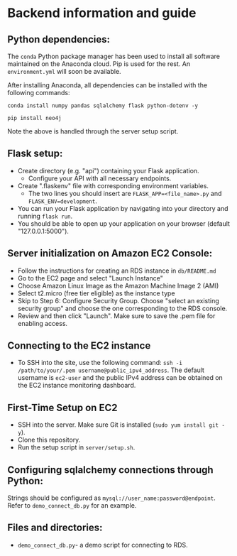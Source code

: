# Backend information and guide

## Python dependencies:
The `conda` Python package manager has been used to install all software maintained on the Anaconda cloud. Pip is used for the rest. An `environment.yml` will soon be available.

After installing Anaconda, all dependencies can be installed with the following commands:

`conda install numpy pandas sqlalchemy flask python-dotenv -y`

`pip install neo4j`

Note the above is handled through the server setup script.

## Flask setup:
 - Create directory (e.g. "api") containing your Flask application.
    - Configure your API with all necessary endpoints.
 - Create ".flaskenv" file with corresponding environment variables.
    - The two lines you should insert are `FLASK_APP=<file_name>.py` and `FLASK_ENV=development`.
 - You can run your Flask application by navigating into your directory and running `flask run`.
 - You should be able to open up your application on your browser (default "127.0.0.1:5000").

## Server initialization on Amazon EC2 Console:
- Follow the instructions for creating an RDS instance in `db/README.md`
- Go to the EC2 page and select "Launch Instance"
- Choose Amazon Linux Image as the Amazon Machine Image 2 (AMI)
- Select t2.micro (free tier eligible) as the instance type
- Skip to Step 6: Configure Security Group. Choose "select an existing security group" and choose the one corresponding to the RDS console.
- Review and then click "Launch". Make sure to save the .pem file for enabling access.

## Connecting to the EC2 instance
- To SSH into the site, use the following command: `ssh -i /path/to/your/.pem username@public_ipv4_address`. The default username is `ec2-user` and the public IPv4 address can be obtained on the EC2 instance monitoring dashboard.

## First-Time Setup on EC2
- SSH into the server. Make sure Git is installed (`sudo yum install git -y`).
- Clone this repository.
- Run the setup script in `server/setup.sh`.

## Configuring sqlalchemy connections through Python:
Strings should be configured as `mysql://user_name:password@endpoint`. Refer to `demo_connect_db.py` for an example.

## Files and directories:
- `demo_connect_db.py`- a demo script for connecting to RDS.
